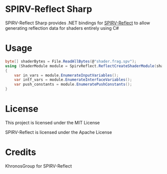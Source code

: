 # SPIRV-Reflect Sharp

SPIRV-Reflect Sharp provides .NET bindings for [SPIRV-Reflect](https://github.com/KhronosGroup/SPIRV-Reflect) to allow generating reflection data for shaders entirely using C#

# Usage

```cs
byte[] shaderBytes = File.ReadAllBytes(@"shader.frag.spv");
using (ShaderModule module = SpirvReflect.ReflectCreateShaderModule(shaderBytes))
{
	var in_vars = module.EnumerateInputVariables();
	var intf_vars = module.EnumerateInterfaceVariables();
	var push_constants = module.EnumeratePushConstants();
}
```

# License

This project is licensed under the MIT License

SPIRV-Reflect is licensed under the Apache License

# Credits

KhronosGroup for SPIRV-Reflect

